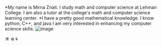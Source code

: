 *My name is Mirna Znait. I study math and computer science at Lehman College. I am also a tutor at the college's math and computer science learning center.
*I have a pretty good mathematical knowledge. I know python, C++, and java I am very interested in enhancing my computer science skills.
![image](http://www.picgifs.com/graphics/m/mickey-and-minnie-mouse/graphics-mickey-and-minnie-mouse-026724.gif)

:sunny: :snowflake: :cyclone:

